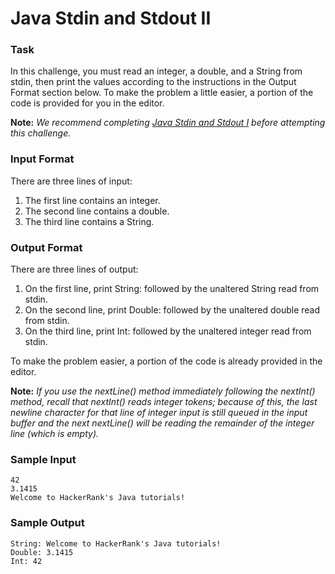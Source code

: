 # Java Stdin and Stdout II

### Task

In this challenge, you must read an integer, a double, and a String from stdin, then print the values according to the instructions in the Output Format section below. To make the problem a little easier, a portion of the code is provided for you in the editor.

**Note:** *We recommend completing [Java Stdin and Stdout I](https://github.com/mkskaushalya/Hackerrank-Java/tree/main/java-stdin-and-stdout-1) before attempting this challenge.*

### Input Format

There are three lines of input:

1. The first line contains an integer.
2. The second line contains a double.
3. The third line contains a String.

### Output Format

There are three lines of output:

1. On the first line, print String: followed by the unaltered String read from stdin.
2. On the second line, print Double: followed by the unaltered double read from stdin.
3. On the third line, print Int: followed by the unaltered integer read from stdin.

To make the problem easier, a portion of the code is already provided in the editor.

**Note:** *If you use the nextLine() method immediately following the nextInt() method, recall that nextInt() reads integer tokens; because of this, the last newline character for that line of integer input is still queued in the input buffer and the next nextLine() will be reading the remainder of the integer line (which is empty).*

### Sample Input
```
42
3.1415
Welcome to HackerRank's Java tutorials!
```
### Sample Output
```
String: Welcome to HackerRank's Java tutorials!
Double: 3.1415
Int: 42
```

